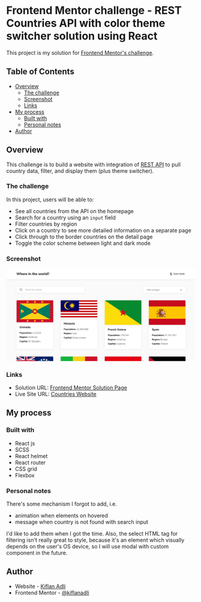# Frontend Mentor challenge - REST Countries API with color theme switcher solution using React

This project is my solution for [Frontend Mentor's challenge](https://www.frontendmentor.io/challenges/rest-countries-api-with-color-theme-switcher-5cacc469fec04111f7b848ca).

## Table of Contents

- [Overview](#overview)
  - [The challenge](#the-challenge)
  - [Screenshot](#screenshot)
  - [Links](#links)
- [My process](#my-process)
  - [Built with](#built-with)
  - [Personal notes](#personal-notes)
- [Author](#author)

## Overview

This challenge is to build a website with integration of [REST API](https://restcountries.com) to pull country data, filter, and display them (plus theme switcher).

### The challenge

In this project, users will be able to:

- See all countries from the API on the homepage
- Search for a country using an `input` field
- Filter countries by region
- Click on a country to see more detailed information on a separate page
- Click through to the border countries on the detail page
- Toggle the color scheme between light and dark mode

### Screenshot

![](./screenshot.jpg)

### Links

- Solution URL: [Frontend Mentor Solution Page](https://www.frontendmentor.io/solutions/rest-countries-api-with-color-theme-switcher-rdoEajHl4c)
- Live Site URL: [Countries Website](https://rest-countries-api-kiflanadli.vercel.app/)

## My process

### Built with

- React js
- SCSS
- React helmet
- React router
- CSS grid
- Flexbox

### Personal notes

There's some mechanism I forgot to add, i.e.

- animation when elements on hovered
- message when country is not found with search input

I'd like to add them when I got the time.
Also, the select HTML tag for filtering isn't really great to style, because it's an element which visually depends on the user's OS device, so I will use modal with custom component in the future.

## Author

- Website - [Kiflan Adli](https://kiflanadli.github.io)
- Frontend Mentor - [@kiflanadli](https://www.frontendmentor.io/profile/kiflanadli)
